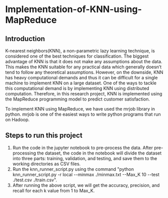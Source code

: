 # Implementation-of-KNN-using-MapReduce
 ## Introduction
 K-nearest neighbors(KNN), a non-parametric lazy learning technique, is considered one of the best techniques for classification. The biggest advantage of KNN is that it does not make any assumptions about the data. This makes the KNN suitable for any practical data which generally doesn’t tend to follow any theoretical assumptions. However, on the downside, KNN has heavy computational demands and thus it can be difficult for a single machine to implement KNN on a large dataset. One of the ways to tackle this computational demand is by implementing KNN using distributed computation. Therefore, in this research project, KNN is implemented using the MapReduce programming model to predict customer satisfaction.

 To implement KNN using MapReduce, we have used the mrjob library in python. mrjob is one of the easiest ways to write python programs that run on Hadoop. 

 ## Steps to run this project
 1. Run the code in the jupyter notebook to pre-process the data. After pre-processing the dataset, the code in the notebook will divide the dataset into three parts: training, validation, and testing, and save them to the working directories as CSV files. 
 2. Run the knn_runner_script.py using the command "python knn_runner_script.py -r local --minmax ./minmax.txt --Max_K 10 --test ./test.csv ./train.csv". 
 3. After running the above script, we will get the accuracy, precision, and recall for each k value from 1 to Max_K. 

